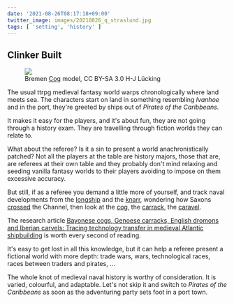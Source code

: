 ```yaml
---
date: '2021-08-26T08:17:18+09:00'
twitter_image: images/20210826_q_straslund.jpg
tags: [ 'setting', 'history' ]
---
```


## Clinker Built

<figure class="right large">
<a href="https://commons.wikimedia.org/w/index.php?curid=33119926"><img src="images/20210826_cog.jpg" loading="lazy" /></a>
<figcaption>
Bremen <a href="https://en.wikipedia.org/wiki/Cog_(ship)">Cog</a> model, CC BY-SA 3.0 H-J Lücking
</figcaption>
</figure>

The usual ttrpg medieval fantasy world warps chronologically where land meets sea. The characters start on land in something resembling _Ivanhoe_ and in the port, they're greeted by ships out of _Pirates of the Caribbeans_.

It makes it easy for the players, and it's about fun, they are not going through a history exam. They are travelling through fiction worlds they can relate to.

What about the referee? Is it a sin to present a world anachronistically patched? Not all the players at the table are history majors, those that are, are referees at their own table and they probably don't mind relaxing and seeding vanilla fantasy worlds to their players avoiding to impose on them excessive accuracy.

But still, if as a referee you demand a little more of yourself, and track naval developments from the [longship](https://en.wikipedia.org/wiki/Longship) and the [knarr](https://en.wikipedia.org/wiki/Knarr), wondering how Saxons [crossed](https://en.wikipedia.org/wiki/Anglo-Saxon_settlement_of_Britain#Settler_evidence) the Channel, then look at the [cog](https://en.wikipedia.org/wiki/Cog_(ship)), the [carrack](https://en.wikipedia.org/wiki/Carrack), the [caravel](https://en.wikipedia.org/wiki/Caravel).

The research article [Bayonese cogs, Genoese carracks, English dromons and Iberian carvels: Tracing technology transfer in medieval Atlantic shipbuilding](https://www.researchgate.net/publication/309677921_Bayonese_cogs_Genoese_carracks_English_dromons_and_Iberian_carvels_Tracing_technology_transfer_in_medieval_Atlantic_shipbuilding) is worth every second of reading.

It's easy to get lost in all this knowledge, but it can help a referee present a fictional world with more depth: trade wars, wars, technological races, races between traders and pirates, ...

The whole knot of medieval naval history is worthy of consideration. It is varied, colourful, and adaptable. Let's not skip it and switch to _Pirates of the Caribbeans_ as soon as the adventuring party sets foot in a port town.

